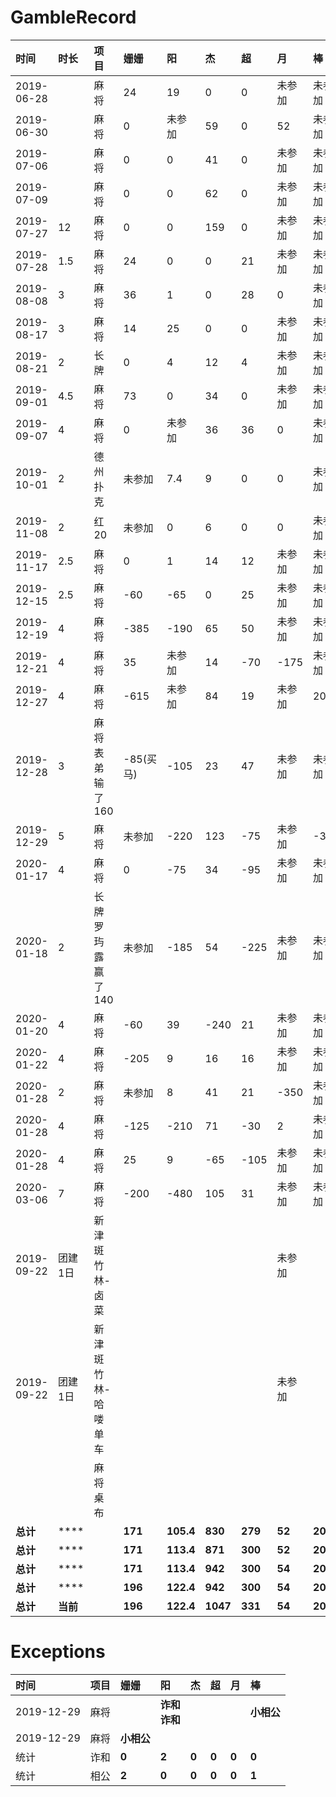 # GambleRecord
时间 | 时长 | 项目 | 姗姗 | 阳 | 杰 | 超 | 月 | 棒 |合计
:---- | :--- | :--- | :--- | :--- | :--- | :--- | :--- | :--- | :---
2019-06-28 |  | 麻将 | 24 | 19 | 0 | 0 | 未参加 | 未参加 | 43
2019-06-30 |  | 麻将 | 0 | 未参加 | 59 | 0 | 52 | 未参加 | 111
2019-07-06 |  | 麻将 | 0 | 0 | 41 | 0 | 未参加 | 未参加 | 41
2019-07-09 |  | 麻将 | 0 | 0 | 62 | 0 | 未参加 | 未参加 | 62
2019-07-27 | 12 | 麻将 | 0 | 0 | 159 | 0 | 未参加 | 未参加 | 159
2019-07-28 | 1.5 | 麻将 | 24 | 0 | 0 | 21 | 未参加 | 未参加 | 45
2019-08-08 | 3 | 麻将 | 36 | 1 | 0 | 28 | 0 | 未参加 | 65
2019-08-17 | 3 | 麻将 | 14 | 25 | 0 | 0 | 未参加 | 未参加 | 39
2019-08-21 | 2 | 长牌 | 0 | 4 | 12 | 4 | 未参加 | 未参加 | 20
2019-09-01 | 4.5 | 麻将 | 73 | 0 | 34 | 0 | 未参加 | 未参加 | 107
2019-09-07 | 4 | 麻将 | 0 | 未参加 | 36 | 36 | 0 | 未参加 | 72
2019-10-01 | 2 | 德州扑克 | 未参加 | 7.4 | 9 | 0 | 0 | 未参加 | 16.5
2019-11-08 | 2 | 红20 | 未参加 | 0 | 6 | 0 | 0 | 未参加 | 6
2019-11-17 | 2.5 | 麻将 | 0 | 1 | 14 | 12 | 未参加 | 未参加 | 27
2019-12-15 | 2.5 | 麻将 | -60 | -65 | 0 | 25 | 未参加 | 未参加 | 25
2019-12-19 | 4 | 麻将 | -385 | -190 | 65 | 50 | 未参加 | 未参加 | 115
2019-12-21 | 4 | 麻将 | 35 | 未参加 | 14 | -70 | -175 | 未参加 | 49
2019-12-27 | 4 | 麻将 | -615 | 未参加 | 84 | 19 | 未参加 | 20 | 123
2019-12-28 | 3 | 麻将表弟输了160| -85(买马) | -105 | 23 | 47 | 未参加 | 未参加 | 70
2019-12-29 | 5 | 麻将| 未参加 | -220 | 123 | -75 | 未参加 | -320 | 123
2020-01-17 | 4 | 麻将 | 0 | -75 | 34 | -95 | 未参加 | 未参加 | 34 
2020-01-18 | 2 | 长牌罗玙露赢了140 | 未参加 | -185 | 54 | -225 | 未参加 | 未参加 | 54 
2020-01-20 | 4 | 麻将 | -60 | 39 | -240 | 21 | 未参加 | 未参加 | 60 
2020-01-22 | 4 | 麻将 | -205 | 9 | 16 | 16 | 未参加 | 未参加 | 41 
2020-01-28 | 2 | 麻将 | 未参加 | 8 | 41 | 21 | -350 | 未参加 | 70 
2020-01-28 | 4 | 麻将 | -125 | -210 | 71 | -30 | 2 | 未参加 | 73 
2020-01-28 | 4 | 麻将 | 25 | 9 | -65 | -105 | 未参加 | 未参加 | 34 
2020-03-06 | 7 | 麻将 | -200 | -480 | 105 | 31 | 未参加 | 未参加 | 136 
2019-09-22 | 团建1日 | 新津斑竹林-卤菜 |  |  |  |  | 未参加 |  | -53
2019-09-22 | 团建1日 | 新津斑竹林-哈喽单车 |  |  |  |  | 未参加 |  | -60
 |  |  | 麻将桌布 |  |  |  | | | | -32.9
 | **总计** | **** | | **171** | **105.4** | **830** | **279** | **52** | **20** | **1381.5**
 | **总计** | **** | | **171** | **113.4** | **871** | **300** | **52** | **20** | **1451.5**
 | **总计** | **** | | **171** | **113.4** | **942** | **300** | **54** | **20** | **1524.5**
 | **总计** | **** | | **196** | **122.4** | **942** | **300** | **54** | **20** | **1558.5**
 | **总计** | **当前** | | **196** | **122.4** | **1047** | **331** | **54** | **20** | **1694.5**


# Exceptions
时间 | 项目 | 姗姗 | 阳 | 杰 | 超 | 月 | 棒 
:---- | :--- | :--- | :--- | :--- | :--- | :--- | :--- 
2019-12-29 | 麻将 |  | **诈和**</br>**诈和** |  |  |  | **小相公** | 
2019-12-29 | 麻将 | **小相公** |  |  |  |  |  | 
统计 | 诈和 | **0** | **2** | **0** | **0** | **0** | **0** | 
统计 |  相公 | **2** | **0** | **0** | **0** | **0** | **1** | 

